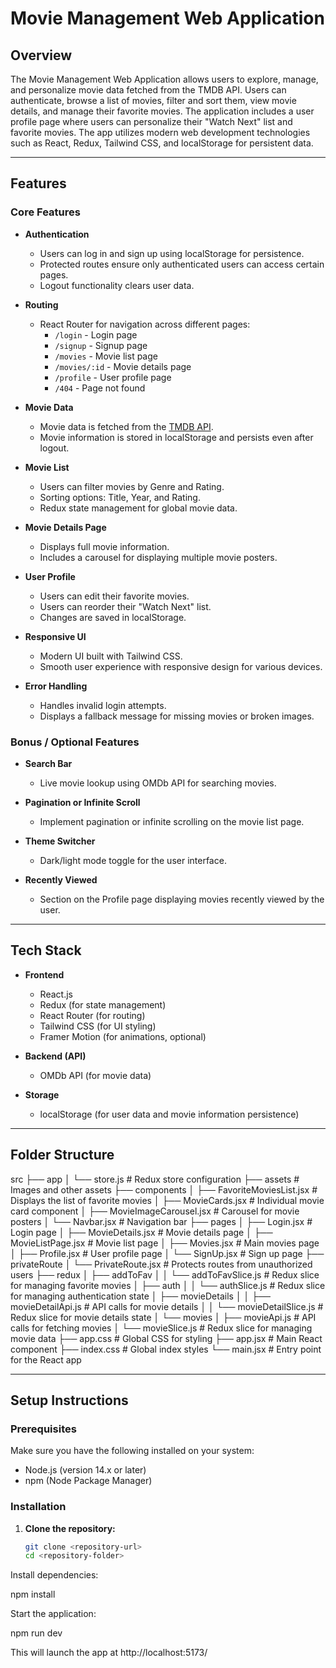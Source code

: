 # Movie Management Web Application

## Overview

The Movie Management Web Application allows users to explore, manage, and personalize movie data fetched from the TMDB API. Users can authenticate, browse a list of movies, filter and sort them, view movie details, and manage their favorite movies. The application includes a user profile page where users can personalize their "Watch Next" list and favorite movies. The app utilizes modern web development technologies such as React, Redux, Tailwind CSS, and localStorage for persistent data.

---

## Features

### Core Features

- **Authentication**  
  - Users can log in and sign up using localStorage for persistence.  
  - Protected routes ensure only authenticated users can access certain pages.  
  - Logout functionality clears user data.

- **Routing**  
  - React Router for navigation across different pages:  
    - `/login` - Login page  
    - `/signup` - Signup page  
    - `/movies` - Movie list page  
    - `/movies/:id` - Movie details page  
    - `/profile` - User profile page  
    - `/404` - Page not found  

- **Movie Data**  
  - Movie data is fetched from the [TMDB API](https://api.themoviedb.org/3/).  
  - Movie information is stored in localStorage and persists even after logout.

- **Movie List**  
  - Users can filter movies by Genre and Rating.  
  - Sorting options: Title, Year, and Rating.  
  - Redux state management for global movie data.

- **Movie Details Page**  
  - Displays full movie information.  
  - Includes a carousel for displaying multiple movie posters.

- **User Profile**  
  - Users can edit their favorite movies.  
  - Users can reorder their "Watch Next" list.  
  - Changes are saved in localStorage.

- **Responsive UI**  
  - Modern UI built with Tailwind CSS.  
  - Smooth user experience with responsive design for various devices.

- **Error Handling**  
  - Handles invalid login attempts.  
  - Displays a fallback message for missing movies or broken images.

### Bonus / Optional Features

- **Search Bar**  
  - Live movie lookup using OMDb API for searching movies.

- **Pagination or Infinite Scroll**  
  - Implement pagination or infinite scrolling on the movie list page.

- **Theme Switcher**  
  - Dark/light mode toggle for the user interface.

- **Recently Viewed**  
  - Section on the Profile page displaying movies recently viewed by the user.

---

## Tech Stack

- **Frontend**  
  - React.js  
  - Redux (for state management)  
  - React Router (for routing)  
  - Tailwind CSS (for UI styling)  
  - Framer Motion (for animations, optional)  

- **Backend (API)**  
  - OMDb API (for movie data)

- **Storage**  
  - localStorage (for user data and movie information persistence)

---

## Folder Structure

src
├── app
│ └── store.js # Redux store configuration
├── assets # Images and other assets
├── components
│ ├── FavoriteMoviesList.jsx # Displays the list of favorite movies
│ ├── MovieCards.jsx # Individual movie card component
│ ├── MovieImageCarousel.jsx # Carousel for movie posters
│ └── Navbar.jsx # Navigation bar
├── pages
│ ├── Login.jsx # Login page
│ ├── MovieDetails.jsx # Movie details page
│ ├── MovieListPage.jsx # Movie list page
│ ├── Movies.jsx # Main movies page
│ ├── Profile.jsx # User profile page
│ └── SignUp.jsx # Sign up page
├── privateRoute
│ └── PrivateRoute.jsx # Protects routes from unauthorized users
├── redux
│ ├── addToFav
│ │ └── addToFavSlice.js # Redux slice for managing favorite movies
│ ├── auth
│ │ └── authSlice.js # Redux slice for managing authentication state
│ ├── movieDetails
│ │ ├── movieDetailApi.js # API calls for movie details
│ │ └── movieDetailSlice.js # Redux slice for movie details state
│ └── movies
│ ├── movieApi.js # API calls for fetching movies
│ └── movieSlice.js # Redux slice for managing movie data
├── app.css # Global CSS for styling
├── app.jsx # Main React component
├── index.css # Global index styles
└── main.jsx # Entry point for the React app


---

## Setup Instructions

### Prerequisites

Make sure you have the following installed on your system:

- Node.js (version 14.x or later)
- npm (Node Package Manager)

### Installation

1. **Clone the repository:**

   ```bash
   git clone <repository-url>
   cd <repository-folder>


Install dependencies:

npm install


Start the application:

npm run dev 


This will launch the app at http://localhost:5173/
